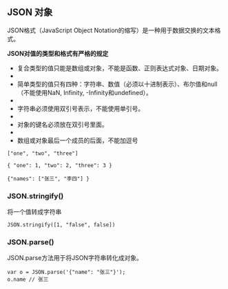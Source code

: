 ## JSON 对象

JSON格式（JavaScript Object Notation的缩写）是一种用于数据交换的文本格式。

**JSON对值的类型和格式有严格的规定**


- 复合类型的值只能是数组或对象，不能是函数、正则表达式对象、日期对象。
- 
- 简单类型的值只有四种：字符串、数值（必须以十进制表示）、布尔值和null（不能使用NaN, Infinity, -Infinity和undefined）。
- 
- 字符串必须使用双引号表示，不能使用单引号。
- 
- 对象的键名必须放在双引号里面。
- 
- 数组或对象最后一个成员的后面，不能加逗号


```
["one", "two", "three"]

{ "one": 1, "two": 2, "three": 3 }

{"names": ["张三", "李四"] }

```

### JSON.stringify()

将一个值转成字符串

    JSON.stringify([1, "false", false])
    
### JSON.parse()

JSON.parse方法用于将JSON字符串转化成对象。

```
var o = JSON.parse('{"name": "张三"}');
o.name // 张三
```